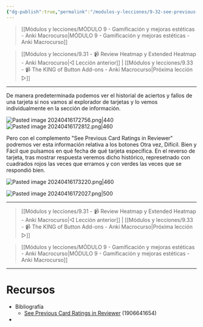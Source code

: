 ```yaml
---
{"dg-publish":true,"permalink":"/modulos-y-lecciones/9-32-see-previous-card-ratings-in-reviewer-anki-macrocurso/","noteIcon":"","updated":"2024-05-22T20:30:38.220+02:00"}
---
```



> [[Módulos y lecciones/MÓDULO 9 - Gamificación y mejoras estéticas - Anki Macrocurso\|MÓDULO 9 - Gamificación y mejoras estéticas - Anki Macrocurso]]

> [[Módulos y lecciones/9.31 - 📹 Review Heatmap y Extended Heatmap - Anki Macrocurso\|◁ Lección anterior]] | [[Módulos y lecciones/9.33 - 📹 The KING of Button Add-ons - Anki Macrocurso\|Próxima lección ▷]]

---

De manera predeterminada podemos ver el historial de aciertos y fallos de una tarjeta si nos vamos al explorador de tarjetas y lo vemos individualmente en la sección de información.

![Pasted image 20240416172756.png|440](/img/user/ANEXOS/Pasted%20image%2020240416172756.png) ![Pasted image 20240416172812.png|460](/img/user/ANEXOS/Pasted%20image%2020240416172812.png)

Pero con el complemento "See Previous Card Ratings in Reviewer"  podremos ver esta información relativa a los botones Otra vez, Difícil. Bien y Fácil que pulsamos en qué fecha de qué tarjeta específica. En el reverso de tarjeta, tras mostrar respuesta veremos dicho histórico, represetnado con cuadrados rojos las veces que erramos y con verdes las veces que se respondió bien.

![Pasted image 20240416173220.png|460](/img/user/ANEXOS/Pasted%20image%2020240416173220.png)


![Pasted image 20240416172027.png|500](/img/user/ANEXOS/Pasted%20image%2020240416172027.png)

---

> [[Módulos y lecciones/9.31 - 📹 Review Heatmap y Extended Heatmap - Anki Macrocurso\|◁ Lección anterior]] | [[Módulos y lecciones/9.33 - 📹 The KING of Button Add-ons - Anki Macrocurso\|Próxima lección ▷]]

> [[Módulos y lecciones/MÓDULO 9 - Gamificación y mejoras estéticas - Anki Macrocurso\|MÓDULO 9 - Gamificación y mejoras estéticas - Anki Macrocurso]]

---

# Recursos
- Bibliografía
	- [See Previous Card Ratings in Reviewer](https://ankiweb.net/shared/info/1906641654) (1906641654)
- 